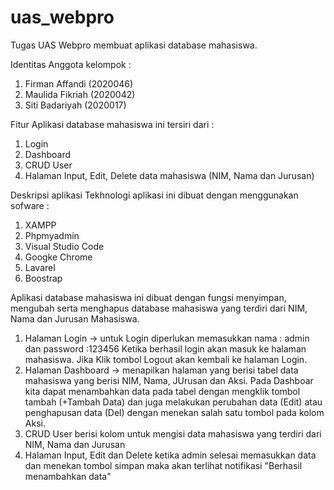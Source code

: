 # uas_webpro
Tugas UAS Webpro membuat aplikasi database mahasiswa.

Identitas Anggota kelompok :
1. Firman Affandi (2020046)
2. Maulida Fikriah (2020042)
3. Siti Badariyah (2020017)

Fitur Aplikasi database mahasiswa ini tersiri dari :
1. Login
2. Dashboard
3. CRUD User
4. Halaman Input, Edit, Delete data mahasiswa (NIM, Nama dan Jurusan)

Deskripsi aplikasi
Tekhnologi aplikasi ini dibuat dengan menggunakan sofware :
1. XAMPP 
2. Phpmyadmin
3. Visual Studio Code
4. Googke Chrome
5. Lavarel
6. Boostrap
   
Aplikasi database mahasiswa ini dibuat dengan fungsi menyimpan, mengubah serta menghapus database mahasiswa yang terdiri dari NIM, Nama dan Jurusan Mahasiswa.
1. Halaman Login -> untuk Login diperlukan memasukkan nama : admin dan password :123456
   Ketika berhasil login akan masuk ke halaman mahasiswa. Jika Klik tombol Logout akan kembali ke halaman Login.
3. Halaman Dashboard -> menapilkan halaman yang berisi tabel data mahasiswa yang berisi NIM, Nama, JUrusan dan Aksi.
   Pada Dashboar kita dapat menambahkan data pada tabel dengan mengklik tombol tambah (+Tambah Data) dan juga melakukan perubahan data (Edit) atau penghapusan data (Del) dengan menekan salah satu tombol pada kolom Aksi. 
4. CRUD User berisi kolom untuk mengisi data mahasiswa yang terdiri dari NIM, Nama dan Jurusan
5. Halaman Input, Edit dan Delete ketika admin selesai memasukkan data dan menekan tombol simpan maka akan terlihat notifikasi "Berhasil menambahkan data" 
